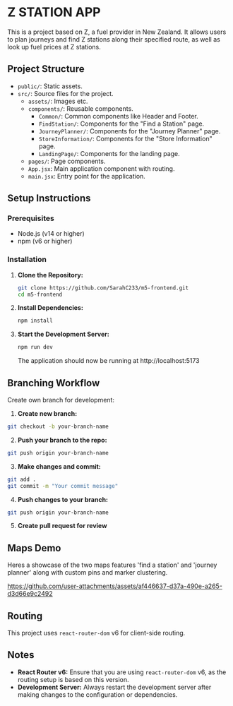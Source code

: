 # Z STATION APP

This is a project based on Z, a fuel provider in New Zealand. It allows users to plan journeys and find Z stations along their specified route, as well as look up fuel prices at Z stations.


## Project Structure

- `public/`: Static assets.
- `src/`: Source files for the project.
  - `assets/`: Images etc.
  - `components/`: Reusable components.
    - `Common/`: Common components like Header and Footer.
    - `FindStation/`: Components for the "Find a Station" page.
    - `JourneyPlanner/`: Components for the "Journey Planner" page.
    - `StoreInformation/`: Components for the "Store Information" page.
    - `LandingPage/`: Components for the landing page.
  - `pages/`: Page components.
  - `App.jsx`: Main application component with routing.
  - `main.jsx`: Entry point for the application.

## Setup Instructions

### Prerequisites

- Node.js (v14 or higher)
- npm (v6 or higher)

### Installation

1. **Clone the Repository:**
   ```sh
   git clone https://github.com/SarahC233/m5-frontend.git
   cd m5-frontend
   ```

2. **Install Dependencies:**
   ```sh
   npm install
   ```

3. **Start the Development Server:**
   ```sh
   npm run dev
   ```
   The application should now be running at http://localhost:5173

## Branching Workflow

Create own branch for development:

1. **Create new branch:** 
```sh
git checkout -b your-branch-name
```

2. **Push your branch to the repo:**
```sh
git push origin your-branch-name
```

3. **Make changes and commit:**
```sh
git add .
git commit -m "Your commit message"
```

4. **Push changes to your branch:**
```sh
git push origin your-branch-name
```

5. **Create pull request for review**

## Maps Demo

Heres a showcase of the two maps features 'find a station' and 'journey planner' along with custom pins and marker clustering.



https://github.com/user-attachments/assets/af446637-d37a-490e-a265-d3d66e9c2492



## Routing

This project uses `react-router-dom` v6 for client-side routing.

## Notes

- **React Router v6:** Ensure that you are using `react-router-dom` v6, as the routing setup is based on this version.
- **Development Server:** Always restart the development server after making changes to the configuration or dependencies.

